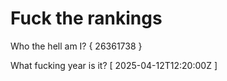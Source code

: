 # Fuck the rankings

Who the hell am I?
{ 26361738 }

What fucking year is it?
[ 2025-04-12T12:20:00Z ]
